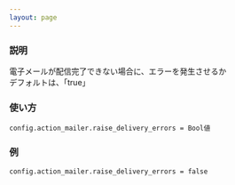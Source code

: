 ```yaml
---
layout: page
---
```


### 説明

電子メールが配信完了できない場合に、エラーを発生させるか  
デフォルトは、「true」

### 使い方

    config.action_mailer.raise_delivery_errors = Bool値

### 例

    config.action_mailer.raise_delivery_errors = false
